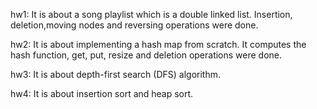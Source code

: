 hw1: It is about a song playlist which is a double linked list. Insertion, deletion,moving nodes and reversing operations were done.

hw2: It is about implementing a hash map from scratch. It computes the hash function, get, put, resize and deletion operations were done.

hw3: It is about depth-first search (DFS) algorithm.

hw4: It is about insertion sort and heap sort.
